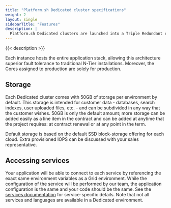```yaml
---
title: "Platform.sh Dedicated cluster specifications"
weight: 2
layout: single
sidebarTitle: "Features"
description: |
  Platform.sh Dedicated clusters are launched into a Triple Redundant configuration consisting of 3 virtual machines (VMs). This is an N+1 configuration that is sized to withstand the total loss of any one of the 3 members of the cluster without incurring any downtime.
---
```


{{< description >}}

Each instance hosts the entire application stack, allowing this architecture superior fault tolerance to traditional N-Tier installations. Moreover, the Cores assigned to production are solely for production.

## Storage

Each Dedicated cluster comes with 50GB of storage per environment by default.  This storage is intended for customer data - databases, search indexes, user uploaded files, etc. - and can be subdivided in any way that the customer wishes.  50GB is only the default amount; more storage can be added easily as a line item in the contract and can be added at anytime that the project requires: at contract renewal or at any point in the term.

Default storage is based on the default SSD block-storage offering for each cloud. Extra provisioned IOPS can be discussed with your sales representative.

## Accessing services

Your application will be able to connect to each service by referencing the exact same environment variables as a Grid environment.  While the configuration of the service will be performed by our team, the application configuration is the same and your code should be the same.  See the [services documentation](/configuration/services/_index.md) for service-specific details.  Note that not all services and languages are available in a Dedicated environment.
